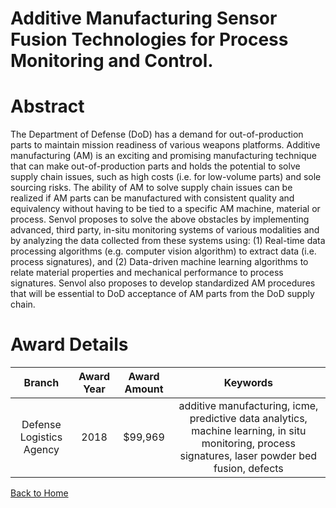 
Additive Manufacturing Sensor Fusion Technologies for Process Monitoring and Control.
=====================================================================================

# Abstract


The Department of Defense (DoD) has a demand for out-of-production parts to maintain mission readiness of various weapons platforms. Additive manufacturing (AM) is an exciting and promising manufacturing technique that can make out-of-production parts and holds the potential to solve supply chain issues, such as high costs (i.e. for low-volume parts) and sole sourcing risks. The ability of AM to solve supply chain issues can be realized if AM parts can be manufactured with consistent quality and equivalency without having to be tied to a specific AM machine, material or process. Senvol proposes to solve the above obstacles by implementing advanced, third party, in-situ monitoring systems of various modalities and by analyzing the data collected from these systems using: (1) Real-time data processing algorithms (e.g. computer vision algorithm) to extract data (i.e. process signatures), and (2) Data-driven machine learning algorithms to relate material properties and mechanical performance to process signatures. Senvol also proposes to develop standardized AM procedures that will be essential to DoD acceptance of AM parts from the DoD supply chain.  

# Award Details

|Branch|Award Year|Award Amount|Keywords|
| :---: | :---: | :---: | :---: |
|Defense Logistics Agency|2018|$99,969|additive manufacturing, icme, predictive data analytics, machine learning, in situ monitoring, process signatures, laser powder bed fusion, defects|
  
  


[Back to Home](https://github.com/chrischow/dod_sbir_awards/Reports/DJ/#1837)